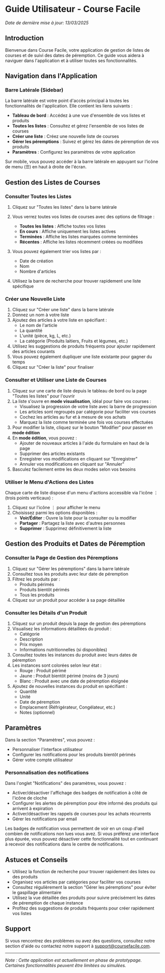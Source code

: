 # Guide Utilisateur - Course Facile

*Date de dernière mise à jour: 13/03/2025*

## Introduction

Bienvenue dans Course Facile, votre application de gestion de listes de courses et de suivi des dates de péremption. Ce guide vous aidera à naviguer dans l'application et à utiliser toutes ses fonctionnalités.

## Navigation dans l'Application

### Barre Latérale (Sidebar)

La barre latérale est votre point d'accès principal à toutes les fonctionnalités de l'application. Elle contient les liens suivants :

- **Tableau de bord** : Accédez à une vue d'ensemble de vos listes et produits
- **Toutes les listes** : Consultez et gérez l'ensemble de vos listes de courses
- **Créer une liste** : Créez une nouvelle liste de courses
- **Gérer les péremptions** : Suivez et gérez les dates de péremption de vos produits
- **Paramètres** : Configurez les paramètres de votre application

Sur mobile, vous pouvez accéder à la barre latérale en appuyant sur l'icône de menu (☰) en haut à droite de l'écran.

## Gestion des Listes de Courses

### Consulter Toutes les Listes

1. Cliquez sur "Toutes les listes" dans la barre latérale
2. Vous verrez toutes vos listes de courses avec des options de filtrage :
   - **Toutes les listes** : Affiche toutes vos listes
   - **En cours** : Affiche uniquement les listes actives
   - **Terminées** : Affiche les listes marquées comme terminées
   - **Récentes** : Affiche les listes récemment créées ou modifiées

3. Vous pouvez également trier vos listes par :
   - Date de création
   - Nom
   - Nombre d'articles

4. Utilisez la barre de recherche pour trouver rapidement une liste spécifique

### Créer une Nouvelle Liste

1. Cliquez sur "Créer une liste" dans la barre latérale
2. Donnez un nom à votre liste
3. Ajoutez des articles à votre liste en spécifiant :
   - Le nom de l'article
   - La quantité
   - L'unité (pièce, kg, L, etc.)
   - La catégorie (Produits laitiers, Fruits et légumes, etc.)
4. Utilisez les suggestions de produits fréquents pour ajouter rapidement des articles courants
5. Vous pouvez également dupliquer une liste existante pour gagner du temps
6. Cliquez sur "Créer la liste" pour finaliser

### Consulter et Utiliser une Liste de Courses

1. Cliquez sur une carte de liste depuis le tableau de bord ou la page "Toutes les listes" pour l'ouvrir
2. La liste s'ouvre en **mode visualisation**, idéal pour faire vos courses :
   - Visualisez la progression de votre liste avec la barre de progression
   - Les articles sont regroupés par catégorie pour faciliter vos courses
   - Cochez les articles au fur et à mesure de vos achats
   - Marquez la liste comme terminée une fois vos courses effectuées
3. Pour modifier la liste, cliquez sur le bouton "Modifier" pour passer en **mode édition**
4. En **mode édition**, vous pouvez :
   - Ajouter de nouveaux articles à l'aide du formulaire en haut de la page
   - Supprimer des articles existants
   - Enregistrer vos modifications en cliquant sur "Enregistrer"
   - Annuler vos modifications en cliquant sur "Annuler"
5. Basculez facilement entre les deux modes selon vos besoins

### Utiliser le Menu d'Actions des Listes

Chaque carte de liste dispose d'un menu d'actions accessible via l'icône ⋮ (trois points verticaux) :
1. Cliquez sur l'icône ⋮ pour afficher le menu
2. Choisissez parmi les options disponibles :
   - **Voir/Éditer** : Ouvre la liste pour la consulter ou la modifier
   - **Partager** : Partagez la liste avec d'autres personnes
   - **Supprimer** : Supprimez définitivement la liste

## Gestion des Produits et Dates de Péremption

### Consulter la Page de Gestion des Péremptions

1. Cliquez sur "Gérer les péremptions" dans la barre latérale
2. Consultez tous les produits avec leur date de péremption
3. Filtrez les produits par :
   - Produits périmés
   - Produits bientôt périmés
   - Tous les produits
4. Cliquez sur un produit pour accéder à sa page détaillée

### Consulter les Détails d'un Produit

1. Cliquez sur un produit depuis la page de gestion des péremptions
2. Visualisez les informations détaillées du produit :
   - Catégorie
   - Description
   - Prix moyen
   - Informations nutritionnelles (si disponibles)
3. Consultez toutes les instances du produit avec leurs dates de péremption
4. Les instances sont colorées selon leur état :
   - Rouge : Produit périmé
   - Jaune : Produit bientôt périmé (moins de 3 jours)
   - Blanc : Produit avec une date de péremption éloignée
5. Ajoutez de nouvelles instances du produit en spécifiant :
   - Quantité
   - Unité
   - Date de péremption
   - Emplacement (Réfrigérateur, Congélateur, etc.)
   - Notes (optionnel)

## Paramètres

Dans la section "Paramètres", vous pouvez :
- Personnaliser l'interface utilisateur
- Configurer les notifications pour les produits bientôt périmés
- Gérer votre compte utilisateur

### Personnalisation des notifications

Dans l'onglet "Notifications" des paramètres, vous pouvez :
- Activer/désactiver l'affichage des badges de notification à côté de l'icône de cloche
- Configurer les alertes de péremption pour être informé des produits qui arrivent à expiration
- Activer/désactiver les rappels de courses pour les achats récurrents
- Gérer les notifications par email

Les badges de notification vous permettent de voir en un coup d'œil combien de notifications non lues vous avez. Si vous préférez une interface plus épurée, vous pouvez désactiver cette fonctionnalité tout en continuant à recevoir des notifications dans le centre de notifications.

## Astuces et Conseils

- Utilisez la fonction de recherche pour trouver rapidement des listes ou des produits
- Organisez vos articles par catégories pour faciliter vos courses
- Consultez régulièrement la section "Gérer les péremptions" pour éviter le gaspillage alimentaire
- Utilisez la vue détaillée des produits pour suivre précisément les dates de péremption de chaque instance
- Profitez des suggestions de produits fréquents pour créer rapidement vos listes

## Support

Si vous rencontrez des problèmes ou avez des questions, consultez notre section d'aide ou contactez notre support à support@coursefacile.com.

---

*Note : Cette application est actuellement en phase de prototypage. Certaines fonctionnalités peuvent être limitées ou simulées.* 